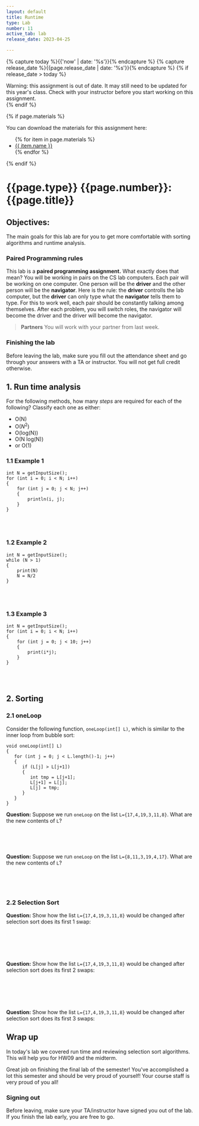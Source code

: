 ```yaml
---
layout: default
title: Runtime
type: Lab
number: 11
active_tab: lab
release_date: 2023-04-25

---
```


<!-- Check whether the assignment is ready to release -->
{% capture today %}{{'now' | date: '%s'}}{% endcapture %}
{% capture release_date %}{{page.release_date | date: '%s'}}{% endcapture %}
{% if release_date > today %} 
<div class="alert alert-danger">
Warning: this assignment is out of date.  It may still need to be updated for this year's class.  Check with your instructor before you start working on this assignment.
</div>
{% endif %}
<!-- End of check whether the assignment is up to date -->


<!-- Check whether the assignment is up to date -->
<!--{% capture this_year %}{{'now' | date: '%Y'}}{% endcapture %}
{% capture due_year %}{{page.due_date | date: '%Y'}}{% endcapture %}
{% if this_year != due_year %} 
<div class="alert alert-danger">
Warning: this assignment is out of date.  It may still need to be updated for this year's class.  Check with your instructor before you start working on this assignment.
</div>
{% endif %}-->
<!-- End of check whether the assignment is up to date -->



{% if page.materials %}
<div class="alert alert-info">
You can download the materials for this assignment here:
<ul>
{% for item in page.materials %}
<li><a href="{{item.url}}">{{ item.name }}</a></li>
{% endfor %}
</ul>

</div>
{% endif %}





{{page.type}} {{page.number}}: {{page.title}}
=============================================================

## Objectives:

The main goals for this lab are for you to get more comfortable with sorting algorithms and runtime analysis.

### Paired Programming rules

This lab is a **paired programming assignment.** What exactly does that mean? You will be working in pairs on the CS lab computers. Each pair will be working on one computer. One person will be the **driver** and the other person will be the **navigator**. Here is the rule: the **driver** controlls the lab computer, but the **driver** can only type what the **navigator** tells them to type. For this to work well, each pair should be constantly talking among themselves. After each problem, you will switch roles, the navigator will become the driver and the driver will become the navigator.

> **Partners**
> You will work with your partner from last week. 

### Finishing the lab

Before leaving the lab, make sure you fill out the attendance sheet and go through your answers with a TA or instructor. You will not get full credit otherwise.

## 1. Run time analysis

For the following methods, how many *steps* are required for each of the following? Classify each one 
as either:

- O(N)
- O($N^2$)
- O(log(N)) 
- O(N log(N))
- or O(1)

### 1.1 Example 1

```
int N = getInputSize();
for (int i = 0; i < N; i++) 
{
    for (int j = 0; j < N; j++) 
    {
        println(i, j);
    }
}
```

<br><br>

### 1.2 Example 2

```
int N = getInputSize();
while (N > 1)
{
    print(N)
    N = N/2
}
```
<br><br>

### 1.3 Example 3

```
int N = getInputSize();
for (int i = 0; i < N; i++)
{
    for (int j = 0; j < 10; j++) 
    {
        print(i*j);
    }
}
```
<br><br>

## 2. Sorting

### 2.1 oneLoop 
Consider the following function, `oneLoop(int[] L)`, which is similar to 
the inner loop from bubble sort:

```
void oneLoop(int[] L)
{
   for (int j = 0; j < L.length()-1; j++) 
   {
      if (L[j] > L[j+1])
      {
         int tmp = L[j+1];
         L[j+1] = L[j];
         L[j] = tmp;
      }
   }
}
```

**Question:** Suppose we run `oneLoop` on the list `L={17,4,19,3,11,8}`. What are
the new contents of `L`?

<br><br><br>

**Question:** Suppose we run `oneLoop` on the list `L={8,11,3,19,4,17}`. What are
the new contents of `L`?

<br><br><br>

### 2.2 Selection Sort

**Question:** Show how the list `L={17,4,19,3,11,8}` would be changed 
after selection sort does its first 1 swap:

<br><br><br><br>

**Question:** Show how the list `L={17,4,19,3,11,8}` would be changed 
after selection sort does its first 2 swaps:

<br><br><br><br>

**Question:** Show how the list `L={17,4,19,3,11,8}` would be changed 
after selection sort does its first 3 swaps:


## Wrap up

In today's lab we covered run time and reviewing selection sort algorithms. This will help you for HW09 and the midterm.

Great job on finishing the final lab of the semester! You've accomplished a lot this semester and should be very proud of yourself! Your course staff is very proud of you all!

### Signing out
Before leaving, make sure your TA/instructor have signed you out of the lab. If you finish the lab early, you are free to go.
